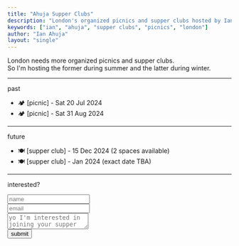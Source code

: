 ```yaml
---
title: "Ahuja Supper Clubs"
description: "London's organized picnics and supper clubs hosted by Ian Ahuja."
keywords: ["ian", "ahuja", "supper clubs", "picnics", "london"]
author: "Ian Ahuja"
layout: "single"
---
```


London needs more organized picnics and supper clubs.  
So I'm hosting the former during summer and the latter during winter.

---

past
- 🏕️ [picnic] - Sat 20 Jul 2024  
- 🏕️ [picnic] - Sat 31 Aug 2024  

---

future
- 🍽️  [supper club] - 15 Dec 2024 (2 spaces available)  
- 🍽️  [supper club] - Jan 2024 (exact date TBA)

---

interested?

<form name="contact" method="POST" data-netlify="true">
    <input type="text" name="name" placeholder="name"/>
    <br>
    <input type="email" name="email" placeholder="email"/>
    <br>
    <textarea name="message" placeholder="yo I'm interested in joining your supper club :)"></textarea>
    <br>
    <button type="submit">submit</button>
</form>

<!-- 
<form action="https://api.staticforms.xyz/submit" method="post">
    <input type="text" name="name" placeholder="Type your name" />
    <br>
    <input type="text" name="email" placeholder="Now your email" />
    <br>
    <textarea name="message">Default message: yo I'm interested in joining your supper club :)</textarea>
    <br>
    <input type="text" name="honeypot" style="display:none" />
    <input type="hidden" name="accessKey" value="6c1646a9-05a0-4373-b54b-b11e3a935b80" />
    <input type="hidden" name="subject" value="Supper Club Interest!" />
    <input type="submit" value="Submit Your Interest" />
    <input type="hidden" name="redirectTo" value="https://ianahuja.com/supperclubs">
</form> -->